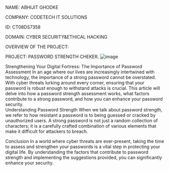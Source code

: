 NAME: ABHIJIT GHODKE

COMPANY: CODETECH IT SOLUTIONS

ID: CT08DS7358

DOMAIN: CYBER SECURITY&ETHICAL HACKING

OVERVIEW OF THE PROJECT:

PROJECT: PASSWORD STRENGTH CHEKER.
![image](https://github.com/user-attachments/assets/c359862a-949d-41f7-89bf-2233f67c8f26)


Strengthening Your Digital Fortress: The Importance of Password Assessment
In an age where our lives are increasingly intertwined with technology, the importance of a strong password cannot be overstated. With cyber threats lurking around every corner, ensuring that your password is robust enough to withstand attacks is crucial. This article will delve into how a password strength assessment works, what factors contribute to a strong password, and how you can enhance your password security.        
Understanding Password Strength
When we talk about password strength, we refer to how resistant a password is to being guessed or cracked by unauthorized users. A strong password is not just a random collection of characters; it is a carefully crafted combination of various elements that make it difficult for attackers to breach.

Conclusion
In a world where cyber threats are ever-present, taking the time to assess and strengthen your passwords is a vital step in protecting your digital life. By understanding the factors that contribute to password strength and implementing the suggestions provided, you can significantly enhance your security.




